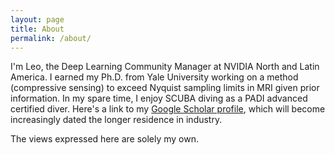 ```yaml
---
layout: page
title: About
permalink: /about/
---
```


I'm Leo, the Deep Learning Community Manager at NVIDIA North and Latin America.  I earned my Ph.D. from Yale University working on a method (compressive sensing) to exceed Nyquist sampling limits in MRI given prior information.  In my spare time, I enjoy SCUBA diving as a PADI advanced certified diver.  Here's a link to my [Google Scholar profile][scholar], which will become increasingly dated the longer residence in industry.

The views expressed here are solely my own. 

[scholar]:https://scholar.google.com/citations?user=ItNIda0AAAAJ&hl=en&oi=ao